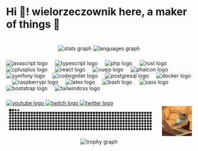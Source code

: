 <br clear="both">

<h1 align="left">Hi 👋! wielorzeczownik here, a maker of things 🔧</h1>

###

<br clear="both">

<div align="center">
  <picture>
    <source media="(prefers-color-scheme: dark)" srcset="https://github-readme-stats.vercel.app/api?username=wielorzeczownik&hide_title=true&hide_rank=false&show_icons=true&include_all_commits=true&count_private=true&disable_animations=false&theme=gotham&locale=en&hide_border=true">
    <source media="(prefers-color-scheme: light)" srcset="https://github-readme-stats.vercel.app/api?username=wielorzeczownik&hide_title=true&hide_rank=false&show_icons=true&include_all_commits=true&count_private=true&disable_animations=false&locale=en&hide_border=true">
    <img src="https://github-readme-stats.vercel.app/api?username=wielorzeczownik&hide_title=true&hide_rank=false&show_icons=true&include_all_commits=true&count_private=true&disable_animations=false&theme=gotham&locale=en&hide_border=true" height="150" alt="stats graph" />
  </picture>
  <picture>
    <source media="(prefers-color-scheme: dark)" srcset="https://github-readme-stats.vercel.app/api/top-langs?username=wielorzeczownik&locale=en&hide_title=false&layout=compact&card_width=320&langs_count=5&theme=gotham&hide_border=true">
    <source media="(prefers-color-scheme: light)" srcset="https://github-readme-stats.vercel.app/api/top-langs?username=wielorzeczownik&locale=en&hide_title=false&layout=compact&card_width=320&langs_count=5&hide_border=true">
    <img src="https://github-readme-stats.vercel.app/api/top-langs?username=wielorzeczownik&locale=en&hide_title=false&layout=compact&card_width=320&langs_count=5&theme=gotham&hide_border=true" height="150" alt="languages graph" />
  </picture>
</div>

###

<div align="left">
  <img src="https://cdn.jsdelivr.net/gh/devicons/devicon/icons/javascript/javascript-original.svg" height="25" alt="javascript logo" />
  <img width="12" />
  <img src="https://cdn.jsdelivr.net/gh/devicons/devicon/icons/typescript/typescript-original.svg" height="25" alt="typescript logo" />
  <img width="12" />
  <img src="https://cdn.jsdelivr.net/gh/devicons/devicon/icons/php/php-original.svg" height="25" alt="php logo" />
  <img width="12" />
  <img src="https://cdn.jsdelivr.net/gh/devicons/devicon/icons/rust/rust-original.svg" height="25" alt="rust logo" />
  <img width="12" />
  <img src="https://cdn.jsdelivr.net/gh/devicons/devicon/icons/cplusplus/cplusplus-original.svg" height="25" alt="cplusplus logo" />
  <img width="12" />
  <img src="https://cdn.jsdelivr.net/gh/devicons/devicon/icons/react/react-original.svg" height="25" alt="react logo" />
  <img width="12" />
  <img src="https://cdn.jsdelivr.net/gh/devicons/devicon/icons/vuejs/vuejs-original.svg" height="25" alt="vuejs logo" />
  <img width="12" />
  <img src="https://cdn.jsdelivr.net/gh/devicons/devicon/icons/phalcon/phalcon-original.svg" height="25" alt="phalcon logo" />
  <img width="12" />
  <img src="https://cdn.jsdelivr.net/gh/devicons/devicon/icons/symfony/symfony-original.svg" height="25" alt="symfony logo" />
  <img width="12" />
  <img src="https://cdn.jsdelivr.net/gh/devicons/devicon/icons/codeigniter/codeigniter-plain.svg" height="25" alt="codeigniter logo" />
  <img width="12" />
  <img src="https://cdn.jsdelivr.net/gh/devicons/devicon/icons/postgresql/postgresql-original.svg" height="25" alt="postgresql logo" />
  <img width="12" />
  <img src="https://cdn.jsdelivr.net/gh/devicons/devicon/icons/docker/docker-original.svg" height="25" alt="docker logo"  />
  <img width="12" />
  <img src="https://cdn.jsdelivr.net/gh/devicons/devicon/icons/raspberrypi/raspberrypi-original.svg" height="25" alt="raspberrypi logo" />
  <img width="12" />
  <img src="https://cdn.jsdelivr.net/gh/devicons/devicon/icons/latex/latex-original.svg" height="25" alt="latex logo" />
  <img width="12" />
  <img src="https://cdn.jsdelivr.net/gh/devicons/devicon/icons/bash/bash-original.svg" height="25" alt="bash logo" />
  <img width="12" />
  <img src="https://cdn.jsdelivr.net/gh/devicons/devicon/icons/sass/sass-original.svg" height="25" alt="sass logo" />
  <img width="12" />
  <img src="https://cdn.jsdelivr.net/gh/devicons/devicon/icons/bootstrap/bootstrap-original.svg" height="25" alt="bootstrap logo" />
  <img width="12" />
  <img src="https://cdn.jsdelivr.net/gh/devicons/devicon/icons/tailwindcss/tailwindcss-original-wordmark.svg" height="25" alt="tailwindcss logo" />
</div>

###

<div align="left">
  <a href="https://www.youtube.com/@wielorzeczownik" target="_blank">
    <img src="https://img.shields.io/static/v1?message=Youtube&logo=youtube&label=&color=FF0000&logoColor=white&labelColor=&style=for-the-badge" height="25" alt="youtube logo" />
  </a>
  <a href="https://www.twitch.tv/wielorzeczownik" target="_blank">
    <img src="https://img.shields.io/static/v1?message=Twitch&logo=twitch&label=&color=9146FF&logoColor=white&labelColor=&style=for-the-badge" height="25" alt="twitch logo" />
  </a>
  <a href="https://x.com/wielorzeczownik" target="_blank">
    <img src="https://img.shields.io/static/v1?message=Twitter&logo=twitter&label=&color=1DA1F2&logoColor=white&labelColor=&style=for-the-badge" height="25" alt="twitter logo" />
  </a>
</div>
<img align="right" width="16%" src="https://raw.githubusercontent.com/wielorzeczownik/wielorzeczownik/main/assets/cat.gif" />
<picture>
  <source media="(prefers-color-scheme: dark)" srcset="https://raw.githubusercontent.com/wielorzeczownik/wielorzeczownik/output-snk/snake-dark.svg">
  <source media="(prefers-color-scheme: light)" srcset="https://raw.githubusercontent.com/wielorzeczownik/wielorzeczownik/output-snk/snake.svg">
  <img align="left" width="80%" src="https://raw.githubusercontent.com/wielorzeczownik/wielorzeczownik/output-snk/snake-dark.svg" alt="Snake animation" />
</picture>

###

<br clear="both">

<div align="center">
  <picture>
    <source media="(prefers-color-scheme: dark)" srcset="https://github-profile-trophy.vercel.app?username=wielorzeczownik&theme=dracula&column=-1&row=1&margin-w=8&margin-h=8&no-bg=true&no-frame=true&order=4"">
    <source media="(prefers-color-scheme: light)" srcset="https://github-profile-trophy.vercel.app?username=wielorzeczownik&column=-1&row=1&margin-w=8&margin-h=8&no-bg=true&no-frame=true&order=4"">
    <img src="https://github-profile-trophy.vercel.app?username=wielorzeczownik&theme=dracula&column=-1&row=1&margin-w=8&margin-h=8&no-bg=true&no-frame=true&order=4" height="150" alt="trophy graph" />
  <picture>
</div>

###
